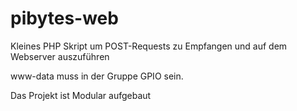 # pibytes-web
Kleines PHP Skript um POST-Requests zu Empfangen und auf dem Webserver auszuführen

www-data muss in der Gruppe GPIO sein.

Das Projekt ist Modular aufgebaut
